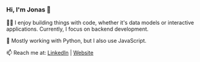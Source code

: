### Hi, I'm Jonas 👋

👨‍💻 I enjoy building things with code, whether it's data models or interactive applications. Currently, I focus on backend development.

🐍 Mostly working with Python, but I also use JavaScript.

📫 Reach me at: [LinkedIn](https://www.linkedin.com/in/jgregoriods) | [Website](https://www.jonasgregorio.com)

